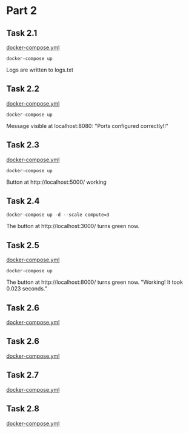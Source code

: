 # Part 2

## Task 2.1

[docker-compose.yml](https://github.com/mshroom/DevOpsWithDocker/blob/master/part2/task-2-1/docker-compose.yml)

`docker-compose up`

Logs are written to logs.txt

## Task 2.2

[docker-compose.yml](https://github.com/mshroom/DevOpsWithDocker/blob/master/part2/task-2-2/docker-compose.yml)

`docker-compose up`

Message visible at localhost:8080: "Ports configured correctly!!"

## Task 2.3

[docker-compose.yml](https://github.com/mshroom/DevOpsWithDocker/blob/master/part2/task-2-3/docker-compose.yml)

`docker-compose up`

Button at http://localhost:5000/ working

## Task 2.4

`docker-compose up -d --scale compute=3`

The button at http://localhost:3000/ turns green now.

## Task 2.5

[docker-compose.yml](https://github.com/mshroom/DevOpsWithDocker/blob/master/part2/task-2-5/docker-compose.yml)

`docker-compose up`

The button at http://localhost:8000/ turns green now. "Working! It took 0.023 seconds."

## Task 2.6

[docker-compose.yml](https://github.com/mshroom/DevOpsWithDocker/blob/master/part2/task-2-6/docker-compose.yml)

## Task 2.6

[docker-compose.yml](https://github.com/mshroom/DevOpsWithDocker/blob/master/part2/task-2-7/docker-compose.yml)

## Task 2.7

[docker-compose.yml](https://github.com/mshroom/DevOpsWithDocker/blob/master/part2/task-2-7/docker-compose.yml)

## Task 2.8

[docker-compose.yml](https://github.com/mshroom/DevOpsWithDocker/blob/master/part2/task-2-8/docker-compose.yml)




